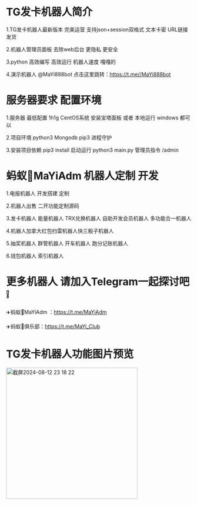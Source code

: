 # TG发卡机器人简介

1.TG发卡机器人最新版本 完美运营 支持json+session双格式 文本卡密 URL链接发货 

2.机器人管理员面板 去除web后台 更隐私 更安全 

3.python 高效编写 高效运行 机器人速度 嘎嘎的 

4.演示机器人 @MaYi888bot  点击这里跳转：https://t.me//MaYi888bot

# 服务器要求 配置环境

1.服务器 最低配置 1h1g  CentOS系统 安装宝塔面板 或者 本地运行 windows 都可以 

2.项目环境 python3 Mongodb pip3 进程守护

3.安装项目依赖 pip3 install  启动运行 python3 main.py 管理员指令 /admin

# 蚂蚁🐜MaYiAdm 机器人定制 开发

1.电报机器人 开发搭建 定制

2.机器人出售 二开功能定制源码

3.发卡机器人 能量机器人 TRX兑换机器人 自助开发会员机器人 多功能合一机器人

4.机器人加拿大红包扫雷机器人快三骰子机器人

5.抽奖机器人 群管机器人 开车机器人 跑分记账机器人

6.钱包机器人 索引机器人 

# 更多机器人 请加入Telegram一起探讨吧❕

✈️蚂蚁🐜MaYiAdm ：https://t.me/MaYiAdm

✈️蚂蚁🐜俱乐部：https://t.me/MaYi_Club



# TG发卡机器人功能图片预览
<img width="357" alt="截屏2024-08-12 23 18 22" src="https://github.com/user-attachments/assets/8b3691d1-747d-4111-82e9-2ee8c45c12a9">

